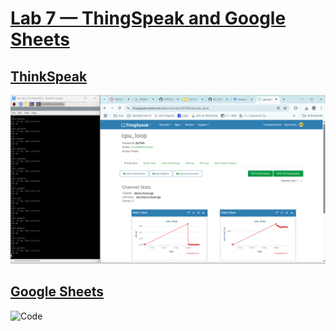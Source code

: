 # **<ins>Lab 7 — ThingSpeak and Google Sheets </ins>**
## **<ins>ThinkSpeak</ins>**
![Code](ThinkSpeak.png)
## **<ins>Google Sheets</ins>**
![Code](Excel.png)

